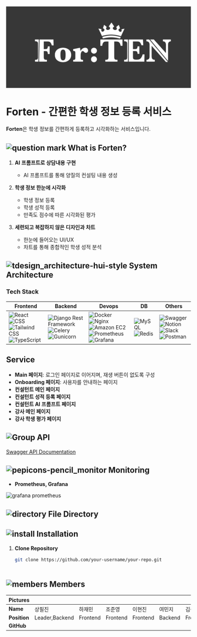 ![Forten](forten.png)
# Forten - 간편한 학생 정보 등록 서비스

**Forten**은 학생 정보를 간편하게 등록하고 시각화하는 서비스입니다.

##   ![question mark](https://github.com/Techeer-H/frontend/assets/154998592/b3e937fd-cb98-4400-be3b-3ca8542fe033)   What is Forten?

1. **AI 프롬프트로 상담내용 구현**
   - AI 프롬프트를 통해 양질의 컨설팅 내용 생성

2. **학생 정보 한눈에 시각화**
   - 학생 정보 등록
   - 학생 성적 등록
   - 만족도 점수에 따른 시각화된 평가

3. **세련되고 복잡하지 않은 디자인과 차트**
   - 한눈에 들어오는 UI/UX
   - 차트를 통해 종합적인 학생 성적 분석

##  ![tdesign_architecture-hui-style](https://github.com/Techeer-H/frontend/assets/154998592/aee4f92b-c1bb-4558-9f2c-94071936006d) System Architecture


### Tech Stack
| Frontend | Backend | Devops | DB | Others |
| --- | --- | --- | --- | --- |
| ![React](https://img.shields.io/badge/react-444444?style=for-the-badge&logo=react) ![CSS](https://img.shields.io/badge/CSS-1572B6?style=for-the-badge&logo=css3&logoColor=white) ![Tailwind CSS](https://img.shields.io/badge/Tailwind_CSS-38B2AC?style=for-the-badge&logo=tailwind-css&logoColor=white) ![TypeScript](https://img.shields.io/badge/TypeScript-007ACC?style=for-the-badge&logo=typescript&logoColor=white) | ![Django Rest Framework](https://img.shields.io/badge/Django_Rest_Framework-092E20?style=for-the-badge&logo=django&logoColor=white) ![Celery](https://img.shields.io/badge/Celery-37814A?style=for-the-badge&logo=celery&logoColor=white) ![Gunicorn](https://img.shields.io/badge/Gunicorn-366B9E?style=for-the-badge&logo=gunicorn&logoColor=white) | ![Docker](https://img.shields.io/badge/Docker-2496ED?style=for-the-badge&logo=docker&logoColor=white) ![Nginx](https://img.shields.io/badge/Nginx-269539?style=for-the-badge&logo=nginx&logoColor=white) ![Amazon EC2](https://img.shields.io/badge/Amazon_EC2-232F3E?style=for-the-badge&logo=amazon-aws&logoColor=white) ![Prometheus](https://img.shields.io/badge/Prometheus-E6522C?style=for-the-badge&logo=prometheus&logoColor=white) ![Grafana](https://img.shields.io/badge/Grafana-F46800?style=for-the-badge&logo=grafana&logoColor=white) | ![MySQL](https://img.shields.io/badge/MySQL-4479A1?style=for-the-badge&logo=mysql&logoColor=white) ![Redis](https://img.shields.io/badge/Redis-DC382D?style=for-the-badge&logo=redis&logoColor=white) | ![Swagger](https://img.shields.io/badge/Swagger-85EA2D?style=for-the-badge&logo=swagger&logoColor=black) ![Notion](https://img.shields.io/badge/Notion-000000?style=for-the-badge&logo=notion&logoColor=white) ![Slack](https://img.shields.io/badge/Slack-4A154B?style=for-the-badge&logo=slack&logoColor=white) ![Postman](https://img.shields.io/badge/Postman-FF6C37?style=for-the-badge&logo=postman&logoColor=white) |

## Service

- **Main 페이지**: 로그인 페이지로 이어지며, 재생 버튼이 없도록 구성
- **Onboarding 페이지**: 사용자를 안내하는 페이지
- **컨설턴트 메인 페이지**
- **컨설턴트 성적 등록 페이지**
- **컨설턴트 AI 프롬프트 페이지**
- **강사 메인 페이지**
- **강사 학생 평가 페이지**

## ![Group](https://github.com/Techeer-H/frontend/assets/154998592/4aa7e8d5-099f-4bd0-9455-b127646b654d) API

[Swagger API Documentation](http://3.37.41.244:8000/swagger/ )

## ![pepicons-pencil_monitor](https://github.com/Techeer-H/frontend/assets/154998592/b2cec25a-9d0b-41f4-ac03-44de4c84dfd8) Monitoring

- **Prometheus, Grafana**
  
![grafana prometheus](https://github.com/Techeer-H/frontend/assets/154998592/c2c52003-1324-4eb5-907b-e7d293f0497e)


## ![directory](https://github.com/Techeer-H/frontend/assets/154998592/95e1c926-87ef-4cf5-8ca2-d2bd0d3a4305) File Directory




## ![install](https://github.com/Techeer-H/frontend/assets/154998592/e2d7d867-e386-44a7-9ff7-a4f7d25559a4) Installation

1. **Clone Repository**
   ```bash
   git clone https://github.com/your-username/your-repo.git

   

## ![members](https://github.com/Techeer-H/frontend/assets/154998592/53911adc-8e1d-480c-8d69-726e6ac83988) Members


| **Pictures**  | |  | |  |  |  |
|---------------|------------|------------|------------|------------|------------|------------|
| **Name**      | 상필진     | 하재민     | 조준영     | 이현진     | 여민지     | 김준범     |
| **Position**  | Leader,Backend   | Frontend    | Frontend   | Frontend   | Backend    | Frontend   |
| **GitHub**    |            |           |             |            |            |            |

